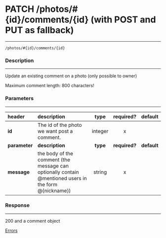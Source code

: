 # PATCH /photos/#{id}/comments/{id} (with POST and PUT as fallback)
***
`/photos/#{id}/comments/{id}`

### Description
***
Update an existing comment on a photo (only possible to owner)

Maximum comment length: 800 characters!

### Parameters
***

|header| description| type |required? |default|
|:---------|:--------------|:----------:|:------------:|:------------:|
|**id**|The id of the photo we want post a comment.|integer|x||
|**parameter**| **description**| **type** |**required?** |**default**|
|**message**| the body of the comment (the message can optionally contain @mentioned users in the form @{nickname}) |string|x||

### Response
***


200 and a comment object

[Errors](../../resources/errors.md#files)
